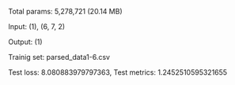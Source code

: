 Total params: 5,278,721 (20.14 MB)

Input: (1), (6, 7, 2)

Output: (1)

Trainig set: parsed_data1-6.csv

Test loss: 8.080883979797363, Test metrics: 1.2452510595321655
